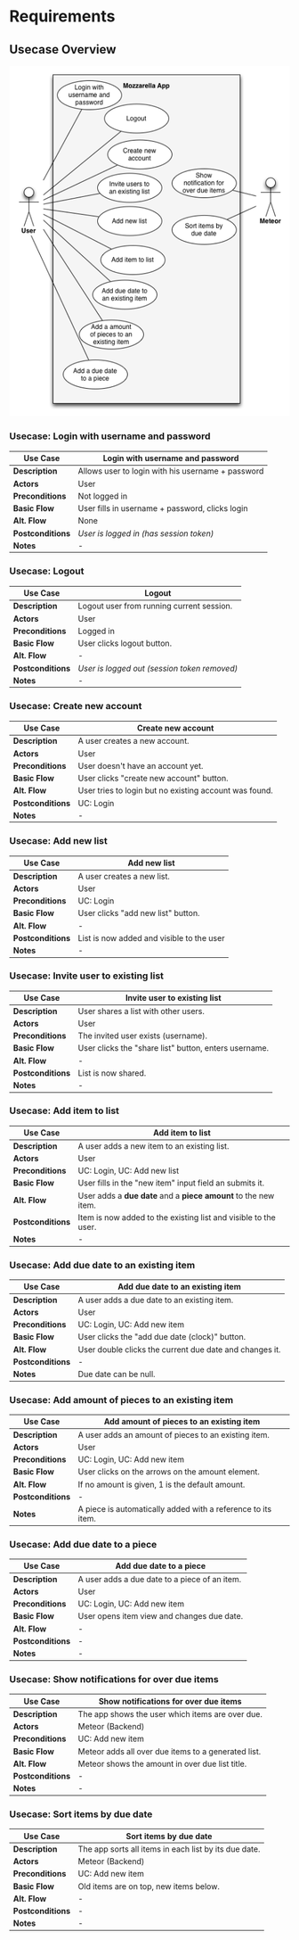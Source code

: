 
# Requirements

## Usecase Overview

![Use Cases](figures/use_cases.png)

### Usecase: Login with username and password

Use Case				| Login with username and password
--------------------|--------------
**Description** 		| Allows user to login with his username + password
**Actors**	   		| User
**Preconditions**	| Not logged in
**Basic Flow**		| User fills in username + password, clicks login
**Alt. Flow**			| None
**Postconditions**	| *User is logged in (has session token)*
**Notes**				| -

### Usecase: Logout

Use Case				| Logout
--------------------|--------------
**Description** 		| Logout user from running current session.
**Actors**	   		| User
**Preconditions**	| Logged in
**Basic Flow**		| User clicks logout button.
**Alt. Flow**			| -
**Postconditions**	| *User is logged out (session token removed)*
**Notes**				| -

### Usecase: Create new account

Use Case				| Create new account
--------------------|--------------
**Description** 		| A user creates a new account.
**Actors**	   		| User
**Preconditions**	| User doesn't have an account yet.
**Basic Flow**		| User clicks "create new account" button.
**Alt. Flow**			| User tries to login but no existing account was found.
**Postconditions**	| UC: Login
**Notes**				| -

### Usecase: Add new list

Use Case				| Add new list
--------------------|--------------
**Description** 		| A user creates a new list.
**Actors**	   		| User
**Preconditions**	| UC: Login
**Basic Flow**		| User clicks "add new list" button.
**Alt. Flow**			| -
**Postconditions**	| List is now added and visible to the user
**Notes**				| -

### Usecase: Invite user to existing list

Use Case				| Invite user to existing list
--------------------|--------------
**Description** 		| User shares a list with other users.
**Actors**	   		| User
**Preconditions**	| The invited user exists (username).
**Basic Flow**		| User clicks the "share list" button, enters username.
**Alt. Flow**			| -
**Postconditions**	| List is now shared.
**Notes**				| -

### Usecase: Add item to list

Use Case				| Add item to list
--------------------|------------------------------------------------
**Description** 		| A user adds a new item to an existing list.
**Actors**	   		| User
**Preconditions**	| UC: Login, UC: Add new list
**Basic Flow**		| User fills in the "new item" input field an submits it.
**Alt. Flow**			| User adds a **due date** and a **piece amount** to the new item.
**Postconditions**	| Item is now added to the existing list and visible to the user.
**Notes**				| -

### Usecase: Add due date to an existing item

Use Case				| Add due date to an existing item
--------------------|--------------
**Description** 		| A user adds a due date to an existing item.
**Actors**	   		| User
**Preconditions**	| UC: Login, UC: Add new item
**Basic Flow**		| User clicks the "add due date (clock)" button.
**Alt. Flow**			| User double clicks the current due date and changes it.
**Postconditions**	| -
**Notes**				| Due date can be null.

### Usecase: Add amount of pieces to an existing item

Use Case				| Add amount of pieces to an existing item
--------------------|--------------
**Description** 		| A user adds an amount of pieces to an existing item.
**Actors**	   		| User
**Preconditions**	| UC: Login, UC: Add new item
**Basic Flow**		| User clicks on the arrows on the amount element.
**Alt. Flow**			| If no amount is given, 1 is the default amount.
**Postconditions**	| -
**Notes**				| A piece is automatically added with a reference to its item.

### Usecase: Add due date to a piece
Use Case				| Add due date to a piece
--------------------|--------------
**Description** 		| A user adds a due date to a piece of an item.
**Actors**	   		| User
**Preconditions**	| UC: Login, UC: Add new item
**Basic Flow**		| User opens item view and changes due date.
**Alt. Flow**			| -
**Postconditions**	| -
**Notes**				| -

### Usecase: Show notifications for over due items
Use Case				| Show notifications for over due items
--------------------|--------------
**Description** 		| The app shows the user which items are over due.
**Actors**	   		| Meteor (Backend)
**Preconditions**	| UC: Add new item
**Basic Flow**		| Meteor adds all over due items to a generated list.
**Alt. Flow**			| Meteor shows the amount in over due list title.
**Postconditions**	| -
**Notes**				| -

### Usecase: Sort items by due date
Use Case				| Sort items by due date
--------------------|--------------
**Description** 		| The app sorts all items in each list by its due date.
**Actors**	   		| Meteor (Backend)
**Preconditions**	| UC: Add new item
**Basic Flow**		| Old items are on top, new items below.
**Alt. Flow**			| -
**Postconditions**	| -
**Notes**				| -
